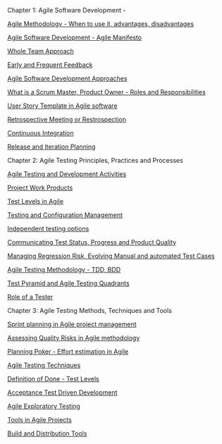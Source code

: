 Chapter 1: Agile Software Development -

[Agile Methodology - When to use it, advantages, disadvantages](https://ai.genislab.com/what-is-agile-methodology-examples-when-to-use-it-advantages-and-disadvantages/ "What is Agile methodology? Examples, when to use it, advantages and disadvantages")

[Agile Software Development - Agile Manifesto](https://ai.genislab.com/what-is-agile-manifesto-and-agile-software-development/ "What is Agile Software Development and Agile Manifesto?")

[Whole Team Approach](https://ai.genislab.com/what-is-whole-team-approach-in-agile-methodology/ "What is Whole-Team Approach in Agile methodology?")

[Early and Frequent Feedback](https://ai.genislab.com/why-is-early-and-frequent-feedback-in-agile-methodology-important/ "Why is Early and Frequent Feedback in Agile methodology important?")

[Agile Software Development Approaches](https://ai.genislab.com/what-are-agile-software-development-approaches-scrum-kanban-xp-explained/ "What are Agile Software Development approaches? Scrum, Kanban, XP explained")

[What is a Scrum Master, Product Owner - Roles and Responsibilities](https://ai.genislab.com/roles-and-responsibilities-of-scrum-master-product-owner-in-agile-scrum-team/ "What is a Scrum Master, Product Owner? Roles and Responsibilities")

[User Story Template in Agile software](https://ai.genislab.com/what-is-user-story-template-in-agile-software-development/ "What is User Story Template in Agile software development?")

[Retrospective Meeting or Restrospection](https://ai.genislab.com/what-is-retrospective-meeting-or-retrospection-in-agile-project-management/ "What is Retrospective meeting or Retrospection in Agile project management?")

[Continuous Integration](https://ai.genislab.com/what-is-continuous-integration-in-agile-methodology/ "What is Continuous Integration in Agile methodology?")

[Release and Iteration Planning](https://ai.genislab.com/what-is-release-and-iteration-planning-in-agile-methodology/ "What is Release and Iteration Planning in Agile methodology?")

Chapter 2: Agile Testing Principles, Practices and Processes

[Agile Testing and Development Activities](https://ai.genislab.com/what-are-testing-and-agile-development-activities/ "What are Testing and Agile Development Activities?")

[Project Work Products](https://ai.genislab.com/what-are-project-work-products-in-agile-testing/ "What are Project Work Products in Agile testing?")

[Test Levels in Agile](https://ai.genislab.com/what-are-test-levels-in-agile-methodology/ "What are Test Levels in Agile methodology?")

[Testing and Configuration Management](https://ai.genislab.com/what-is-testing-and-configuration-management-in-agile-development/ "What is Testing and Configuration Management in Agile development?")

[Independent testing options](https://ai.genislab.com/what-are-organizational-options-for-independent-testing-in-agile-development/ "What are organizational options for independent testing in Agile development?")

[Communicating Test Status, Progress and Product Quality](https://ai.genislab.com/communicating-test-status-progress-and-product-quality-in-agile-methodology/ "Communicating Test Status, Progress and Product Quality in Agile Methodology")

[Managing Regression Risk, Evolving Manual and automated Test Cases](https://ai.genislab.com/how-to-manage-regression-risk-and-evolve-manual-automated-test-cases-in-agile-methodology/ "How to manage Regression Risk and evolve manual, automated test cases in Agile methodology?")

[Agile Testing Methodology - TDD, BDD](https://ai.genislab.com/what-are-the-different-agile-testing-methodology-test-driven-development-behavior-driven-development/ "What are the different Agile Testing Methodology? Test Driven Development, Behavior Driven Development")

[Test Pyramid and Agile Testing Quadrants](https://ai.genislab.com/what-are-test-pyramid-and-testing-quadrants-in-agile-testing-methodology/ "What are Test Pyramid and Testing Quadrants in Agile Testing Methodology?")

[Role of a Tester](https://ai.genislab.com/what-is-the-role-of-a-tester-in-agile-methodology/ "What is the Role of a Tester in Agile Methodology?")

Chapter 3: Agile Testing Methods, Techniques and Tools

[Sprint planning in Agile project management](https://ai.genislab.com/what-is-sprint-planning-in-agile-project-management/ "What is Sprint planning in Agile project management?")

[Assessing Quality Risks in Agile methodology](https://ai.genislab.com/how-to-assess-quality-risks-in-agile-methodology/ "How to Assess Quality Risks in Agile methodology?")

[Planning Poker - Effort estimation in Agile](https://ai.genislab.com/what-is-planning-poker-effort-estimation-in-agile-methodology/ "What is Planning Poker? Effort estimation in Agile methodology")

[Agile Testing Techniques](https://ai.genislab.com/what-are-testing-techniques-in-agile-development/ "What are Testing Techniques in Agile development?")

[Definition of Done - Test Levels](https://ai.genislab.com/what-is-definition-of-done-test-levels-in-agile-software/ "What is Definition of Done? Test Levels in Agile software")

[Acceptance Test Driven Development](https://ai.genislab.com/what-is-acceptance-test-driven-development-in-agile-methodology/ "What is Acceptance Test-Driven Development in Agile Methodology?")

[Agile Exploratory Testing](https://ai.genislab.com/what-is-exploratory-testing-in-agile-methodology/ "What is Exploratory Testing in Agile Methodology?")

[Tools in Agile Projects](https://ai.genislab.com/what-are-the-tools-in-agile-projects/ "What are the Tools in Agile Projects?")

[Build and Distribution Tools](https://ai.genislab.com/what-are-build-and-distribution-tools-in-agile-software-testing/ "What are Build and Distribution Tools in Agile software testing?")

